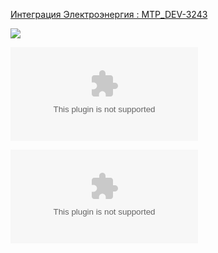 [Интеграция Электроэнергия : MTP_DEV-3243](https://yt.surgutneftegas.ru:4443/issue/MTP_DEV-3243)

![](Pasted%20image%2020250804153915.png)

![](Проект%20ТТ%20по%20интеграции%20(ЭЭ)%20v1.docx)

![](Поля%20соответствия%20по%20услугам%20ЭЭ%20SAP-Global.xlsx)


